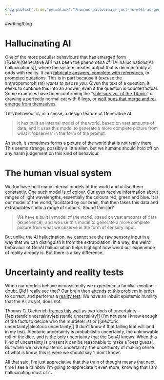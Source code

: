 ```yaml
---
{"dg-publish":true,"permalink":"/humans-hallucinate-just-as-well-as-generative-ai/"}
---
```


#writing/blog

# Hallucinating AI

One of the more peculiar behaviours that has emerged form [[GenAI\|Generative AI]] has been the phenomena of [[AI hallucinations\|AI hallucinations]], where the system creates output that is demonstrably at odds with reality. It can [fabricate answers, complete with references](https://flyingbisons.com/blog/hallucinations-of-chatgpt-4-even-the-most-powerful-tool-has-a-weakness), to prompted questions. This is in part because it (excuse the anthropomorphism) *wants to please you*. Given the text of a question, it seeks to continue this into an answer, even if the question is counterfactual. Some examples have been confirming the "[sole survivor of the Titanic](https://flyingbisons.com/blog/hallucinations-of-chatgpt-4-even-the-most-powerful-tool-has-a-weakness)" or drawing a perfectly normal cat with 6 legs, or [wolf pups that merge and re-emerge from themselves](https://www.washingtonpost.com/technology/interactive/2024/ai-video-sora-openai-flaws/).

This behaviour is, in a sense, a design feature of Generative AI. 

> It has built an internal model of the world, based on vast amounts of data, and it uses this model to generate a more complete picture from what it 'observes' in the form of the prompt. 
 
As such, it sometimes forms a picture of the world that is not really there. This seems strange, possibly a little alien, but we humans should hold off on any harsh judgement on this kind of behaviour. 


# The human visual system

We too have built many internal models of the world and utilise them constantly. One such model is [of colour](https://en.wikipedia.org/wiki/Color_vision). Our eyes receive information about ranges of light wavelengths, essentially the colours red, green and blue. It is our model of the world, facilitated by our brain, that then takes this data and extrapolates it into a range of colours. Sound familiar? 

> We have a built in model of the world, based on vast amounts of data (experience), and we use this model to generate a more complete picture from what we observe in the form of sensory input. 

But unlike the AI hallucination, we cannot see the raw sensory input in a way that we can distinguish it from the extrapolation. In a way, the weird behaviour of GenAI hallucination helps highlight how weird our experience of reality already is. But there is a key difference. 

# Uncertainty and reality tests

When our models behave inconsistently we experience a familiar emotion - doubt. Did I really see that? Our brain then attends to this problem in order to correct, and performs a [reality test](https://www.adelaide.edu.au/news/news68562.html#:~:text=Hallucination%3A%20The%20apparent%20perception%20of,erroneous%20%22sense%20of%20familiarity%22.). We have an inbuilt epistemic humility that the AI, as yet, does not. 

Thomas G. Dietterich [frames  this well](https://www.youtube.com/watch?v=cEyHsMzbZBs&ab_channel=valgrAI) as two kinds of uncertainty - [[epistemic uncertainty\|epistemic uncertainty]] (I'm not sure I know enough of the facts to decide who the murderer is) or [[aleotoric uncertainty\|aleotoric uncertainty]] (I don't know if that falling leaf will land in my tea). Aleotoric uncertainty is probabilistic uncertainty, the unknowable roll of the dice, and is the only uncertainty that the GenAI knows. When this kind of uncertainty is present it can be reasonable to make a 'best guess'. But when we have epistemic uncertainty, the uncertainty of making sense of what is know, this is were we should say 'I don't know'.

All that said, I'm just appreciative that this train of thought means that next time I see a rainbow I'm going to appreciate it even more, knowing that I am hallucinating most of it. 
